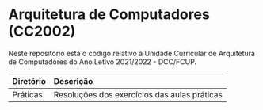 # Arquitetura de Computadores (CC2002)
Neste repositório está o código relativo à Unidade Curricular de Arquitetura de Computadores do Ano Letivo 2021/2022 - DCC/FCUP.

| Diretório | Descrição |
| :-------- | :------------------------------------------------ |
| Práticas  | Resoluções dos exercícios das aulas práticas |
